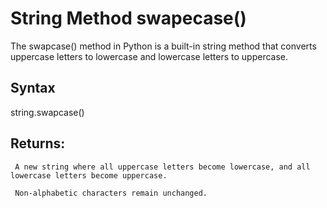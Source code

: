 # String Method swapecase()

The swapcase() method in Python is a built-in string method that converts uppercase letters to lowercase and lowercase letters to uppercase.


## Syntax

string.swapcase()


## Returns:
     A new string where all uppercase letters become lowercase, and all lowercase letters become uppercase.
     
     Non-alphabetic characters remain unchanged.

